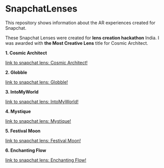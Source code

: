 # SnapchatLenses
This repository shows information about the AR experiences created for Snapchat.

These Snapchat Lenses were created for **lens creation hackathon** India. I was awarded with **the Most Creative Lens** title for Cosmic Architect.

**1. Cosmic Architect**

[link to snapchat lens: Cosmic Architect!](https://www.snapchat.com/unlock/?type=SNAPCODE&uuid=b9922e18da904145bd46b68b52941f11&metadata=01)

**2. Globble**

[link to snapchat lens: Globble!](https://www.snapchat.com/unlock/?type=SNAPCODE&uuid=bbf571cbb733411ea72f08477a78c827&metadata=01)

**3. IntoMyWorld**

[link to snapchat lens: IntoMyWorld!](https://www.snapchat.com/unlock/?type=SNAPCODE&uuid=3e08e11f21624d80b96624bcb47ce006&metadata=01)

**4. Mystique**

[link to snapchat lens: Mystique!](https://www.snapchat.com/unlock/?type=SNAPCODE&uuid=876df2691a2d49e9b63fc430001bfc99&metadata=01)

**5. Festival Moon**

[link to snapchat lens: Festival Moon!](https://www.snapchat.com/unlock/?type=SNAPCODE&uuid=3ddbbce5651c4413a75a5243e5bc04ad&metadata=01)

**6. Enchanting Flow**

[link to snapchat lens: Enchanting Flow!](https://www.snapchat.com/unlock/?type=SNAPCODE&uuid=0f7e10ad2fb5407da40f1f808cbfee41&metadata=01)
